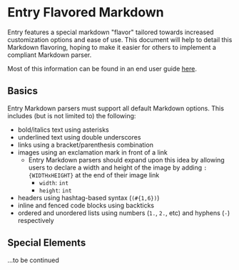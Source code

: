 # Entry Flavored Markdown

Entry features a special markdown "flavor" tailored towards increased customization options and ease of use. This document will help to detail this Markdown flavoring, hoping to make it easier for others to implement a compliant Markdown parser.

Most of this information can be found in an end user guide [here](https://sentrytwo.com/pub/markdown).

## Basics

Entry Markdown parsers must support all default Markdown options. This includes (but is not limited to) the following:

- bold/italics text using asterisks
- underlined text using double underscores
- links using a bracket/parenthesis combination
- images using an exclamation mark in front of a link
    - Entry Markdown parsers should expand upon this idea by allowing users to declare a width and height of the image by adding `:{WIDTHxHEIGHT}` at the end of their image link
        - `width`: `int`
        - `height`: `int`
- headers using hashtag-based syntax (`(#{1,6})`)
- inline and fenced code blocks using backticks
- ordered and unordered lists using numbers (`1.`, `2.`, etc) and hyphens (`-`) respectively

## Special Elements

...to be continued

